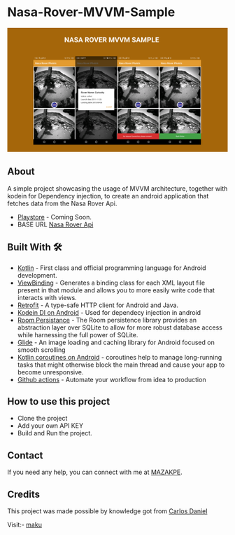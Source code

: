 # Nasa-Rover-MVVM-Sample
![](media/nasa.png)

## About
 A simple project showcasing the usage of MVVM architecture, together with kodein for Dependency injection, to create an android application that fetches data from the Nasa Rover Api.

 - [Playstore](https://play.google.com/store/apps/details?id=com.maku.easydata) - Coming Soon.
 - BASE URL [Nasa Rover Api](https://api.nasa.gov/mars-photos/api/v1/rovers/curiosity/photos?sol=1000&api_key=<REPLACE_WITH_YOUR_API_KEY>)

## Built With 🛠
- [Kotlin](https://kotlinlang.org/) - First class and official programming language for Android development.
- [ViewBinding](https://developer.android.com/topic/libraries/view-binding) - Generates a binding class for each XML layout file present in that module and allows you to more easily write code that interacts with views.
- [Retrofit](https://square.github.io/retrofit/) - A type-safe HTTP client for Android and Java.
- [Kodein DI on Android](https://kodein.org/Kodein-DI/?5.0/android) - Used for dependecy injection in android
- [Room Persistance](https://developer.android.com/topic/libraries/architecture/room) - The Room persistence library provides an abstraction layer over SQLite to allow for more robust database access while harnessing the full power of SQLite.
- [Glide](https://github.com/bumptech/glide) - An image loading and caching library for Android focused on smooth scrolling
- [Kotlin coroutines on Android](https://developer.android.com/kotlin/coroutines) - coroutines help to manage long-running tasks that might otherwise block the main thread and cause your app to become unresponsive.
- [Github actions](https://github.com/features/actions) - Automate your workflow
from idea to production

## How to use this project
- Clone the project
- Add your own API KEY
- Build and Run the project.

## Contact
If you need any help, you can connect with me at [MAZAKPE](makpalyy@gmail.com).

## Credits
This project was made possible by knowledge got from [Carlos Daniel](https://proandroiddev.com/implementing-an-android-app-with-jetpack-mvvm-ui-state-manage-and-some-other-interesting-stuff-e965b420f5a8)

Visit:- [maku](https://www.linkedin.com/in/maku-mazakpe-700a3a165/)
